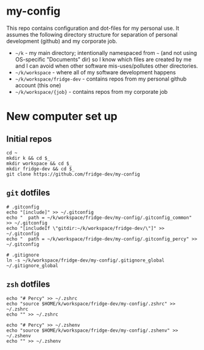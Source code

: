 # my-config

This repo contains configuration and dot-files for my personal use. It assumes the following directory structure for separation of personal development (github) and my corporate job.

* `~/k` - my main directory; intentionally namespaced from `~` (and not using OS-specific "Documents" dir) so I know which files are created by me and I can avoid when other software mis-uses/pollutes other directories.
* `~/k/workspace` - where all of my software development happens
* `~/k/workspace/fridge-dev` - contains repos from my personal github account (this one)
* `~/k/workspace/{job}` - contains repos from my corporate job

# New computer set up

## Initial repos

```
cd ~
mkdir k && cd $_
mkdir workspace && cd $_
mkdir fridge-dev && cd $_
git clone https://github.com/fridge-dev/my-config
```

## `git` dotfiles

```
# .gitconfig
echo "[include]" >> ~/.gitconfig
echo "  path = ~/k/workspace/fridge-dev/my-config/.gitconfig_common" >> ~/.gitconfig
echo "[includeIf \"gitdir:~/k/workspace/fridge-dev/\"]" >> ~/.gitconfig
echo "  path = ~/k/workspace/fridge-dev/my-config/.gitconfig_percy" >> ~/.gitconfig

# .gitignore
ln -s ~/k/workspace/fridge-dev/my-config/.gitignore_global ~/.gitignore_global
```

## `zsh` dotfiles

```
echo "# Percy" >> ~/.zshrc
echo "source $HOME/k/workspace/fridge-dev/my-config/.zshrc" >> ~/.zshrc
echo "" >> ~/.zshrc

echo "# Percy" >> ~/.zshenv
echo "source $HOME/k/workspace/fridge-dev/my-config/.zshenv" >> ~/.zshenv
echo "" >> ~/.zshenv
```
